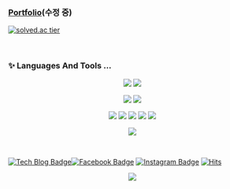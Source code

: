 
### [Portfolio](https://www.notion.so/26d006bfa684455a9078b0efc2acb9ab)(수정 중)
  
[![solved.ac tier](http://mazassumnida.wtf/api/generate_badge?boj=wjdrbs96)](https://solved.ac/wjdrbs96)

<br>

<h3>✨ Languages And Tools ...</h3>
<p align="center">
  <img src="https://img.shields.io/badge/git%20-%23F05033.svg?&style=for-the-badge&logo=git&logoColor=white"/>
  <img src="https://img.shields.io/badge/github%20-%23121011.svg?&style=for-the-badge&logo=github&logoColor=white"/>
</p>
<p align="center">
  <img src="https://img.shields.io/badge/Java-ED8B00?style=for-the-badge&logo=java&logoColor=white" />
  <img src="https://img.shields.io/badge/JavaScript-0095D5?&style=for-the-badge&logo=kotlin&logoColor=white" />
</p>
<p align="center">
  <img src="https://img.shields.io/badge/express.js%20-%23404d59.svg?&style=for-the-badge"/>
  <img src="https://img.shields.io/badge/Spring%20-%236DB33F.svg?&style=for-the-badge&logo=spring&logoColor=white"/>
  <img src="https://img.shields.io/badge/AWS%20-%23FF9900.svg?&style=for-the-badge&logo=amazon-aws&logoColor=white"/>
  <img src="https://img.shields.io/badge/Nginx%20-%23009639.svg?&style=for-the-badge&logo=nginx&logoColor=white"/>
  <img src="https://img.shields.io/badge/MySQL-%2300f.svg?&style=for-the-badge&logo=mysql&logoColor=white"/>
</p>

<p align="center">
  <img src="https://img.shields.io/badge/Jenkins%20-%23404d59.svg?&style=for-the-badge"/>

</p>


<br>
  
[![Tech Blog Badge](http://img.shields.io/badge/-Tech%20blog-000000?style=flat-square&logo=github&link=https://devlog-wjdrbs96.tistory.com/)](https://devlog-wjdrbs96.tistory.com/)[![Facebook Badge](https://img.shields.io/badge/Facebook-1877f2?style=flat-square&logo=facebook&logoColor=white&link=https://www.facebook.com/profile.php?id=100010965288474)](https://www.facebook.com/profile.php?id=100010965288474) [![Instagram Badge](https://img.shields.io/badge/Instagram-ff69b4?style=flat-square&logo=instagram&logoColor=white&link=https://www.instagram.com/96.gyun/)](https://www.instagram.com/96.gyun/)
[![Hits](https://hits.seeyoufarm.com/api/count/incr/badge.svg?url=https%3A%2F%2Fgithub.com%2Fwjdrbs96%2Fhit-counter&count_bg=%2379C83D&title_bg=%23555555&icon=&icon_color=%23E7E7E7&title=hits&edge_flat=false)](https://hits.seeyoufarm.com)


<p align="center">
  <img src="https://github-readme-stats.vercel.app/api?username=wjdrbs96&hide=stars&show_icons=true&theme=dracula&count_private=true&line_height=32">
</p>
